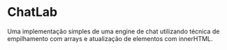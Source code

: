 # ChatLab


Uma implementação simples de uma engine de chat utilizando técnica de empilhamento com arrays e atualização de elementos com innerHTML.
